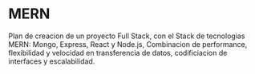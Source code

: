 # MERN
Plan de creacion de un proyecto Full Stack, con el Stack de tecnologias MERN: Mongo, Express, React y Node.js,  Combinacion de performance, flexibilidad y velocidad en transferencia de datos, codificiacion de interfaces y escalabilidad.

